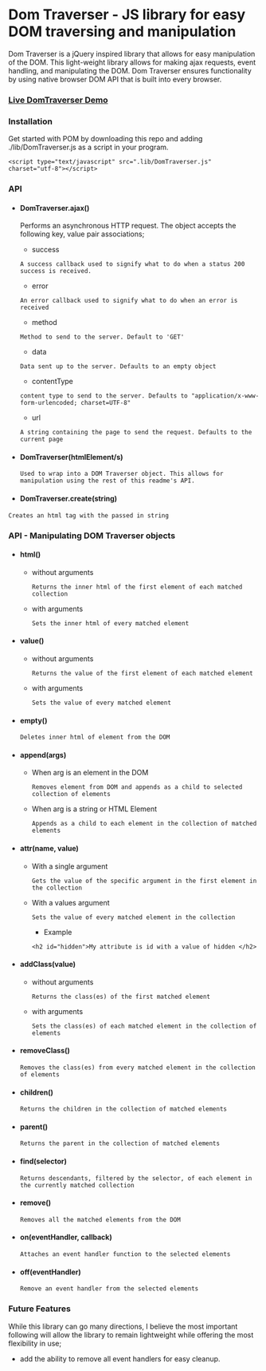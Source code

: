 # Dom Traverser - JS library for easy DOM traversing and manipulation

Dom Traverser is a jQuery inspired library that allows for easy manipulation of the DOM. This light-weight library allows for making ajax requests, event handling, and manipulating the DOM.
Dom Traverser ensures functionality by using native browser DOM API that is built into every browser.

### [Live DomTraverser Demo](https://yradchen.github.io/DomTraverser/)

### Installation

Get started with POM by downloading this repo and adding ./lib/DomTraverser.js as a script in your program.

`<script type="text/javascript" src=".lib/DomTraverser.js" charset="utf-8"></script>`

### API

* #### DomTraverser.ajax()

  Performs an asynchronous HTTP request. The object accepts the following key, value pair associations;

  - success

  `A success callback used to signify what to do when a status 200 success is received.`

  - error

  `An error callback used to signify what to do when an error is received`

  - method

  `Method to send to the server. Default to 'GET'`

  - data

  `Data sent up to the server. Defaults to an empty object`

  - contentType

  `content type to send to the server. Defaults to "application/x-www-form-urlencoded; charset=UTF-8"`

  - url

  `A string containing the page to send the request. Defaults to the current page`

* #### DomTraverser(htmlElement/s)

  `Used to wrap into a DOM Traverser object. This allows for manipulation using the rest of this readme's API.`

* #### DomTraverser.create(string)

 `Creates an html tag with the passed in string`

### API - Manipulating DOM Traverser objects

* #### html()

  - without arguments

    `Returns the inner html of the first element of each matched collection`

  - with arguments

    `Sets the inner html of every matched element`

* #### value()

  - without arguments

    `Returns the value of the first element of each matched element`

  - with arguments

    `Sets the value of every matched element`

* #### empty()

     `Deletes inner html of element from the DOM`

* #### append(args)

  - When arg is an element in the DOM

    `Removes element from DOM and appends as a child to selected collection of elements`

  - When arg is a string or HTML Element

    `Appends as a child to each element in the collection of matched elements`


* #### attr(name, value)

  - With a single argument

    `Gets the value of the specific argument in the first element in the collection`

  - With a values argument

    `Sets the value of every matched element in the collection`

    * Example

    `<h2 id="hidden">My attribute is id with a value of hidden </h2>`


* #### addClass(value)

  - without arguments

    `Returns the class(es) of the first matched element`

  - with arguments

    `Sets the class(es) of each matched element in the collection of elements`

* #### removeClass()

  `Removes the class(es) from every matched element in the collection of elements`

* #### children()

  `Returns the children in the collection of matched elements`

* #### parent()

  `Returns the parent in the collection of matched elements`

* #### find(selector)

  `Returns descendants, filtered by the selector, of each element in the currently matched collection`

* #### remove()

  `Removes all the matched elements from the DOM`

* #### on(eventHandler, callback)

  `Attaches an event handler function to the selected elements`

* #### off(eventHandler)

  `Remove an event handler from the selected elements`


### Future Features

While this library can go many directions, I believe the most important following will allow the library to remain lightweight while offering the most flexibility in use;

* add the ability to remove all event handlers for easy cleanup.
